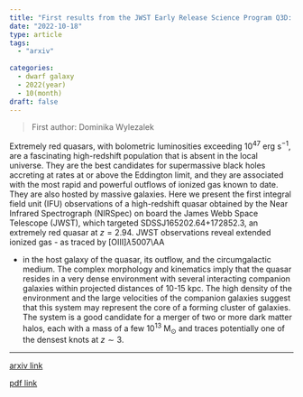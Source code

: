 ```yaml
---
title: "First results from the JWST Early Release Science Program Q3D: Turbulent times in the life of a z ~ 3 extremely red quasar revealed by NIRSpec IFU"
date: "2022-10-18"
type: article
tags:
  - "arxiv"
  
categories:
  - dwarf galaxy
  - 2022(year)
  - 10(month)
draft: false
---
```

> First author: Dominika Wylezalek

 Extremely red quasars, with bolometric luminosities exceeding $10^{47}$ erg
s$^{-1}$, are a fascinating high-redshift population that is absent in the
local universe. They are the best candidates for supermassive black holes
accreting at rates at or above the Eddington limit, and they are associated
with the most rapid and powerful outflows of ionized gas known to date. They
are also hosted by massive galaxies. Here we present the first integral field
unit (IFU) observations of a high-redshift quasar obtained by the Near Infrared
Spectrograph (NIRSpec) on board the James Webb Space Telescope (JWST), which
targeted SDSSJ165202.64+172852.3, an extremely red quasar at $z=2.94$. JWST
observations reveal extended ionized gas - as traced by [OIII]$\lambda$5007\AA
- in the host galaxy of the quasar, its outflow, and the circumgalactic medium.
The complex morphology and kinematics imply that the quasar resides in a very
dense environment with several interacting companion galaxies within projected
distances of 10-15 kpc. The high density of the environment and the large
velocities of the companion galaxies suggest that this system may represent the
core of a forming cluster of galaxies. The system is a good candidate for a
merger of two or more dark matter halos, each with a mass of a few $10^{13}$
M$_\odot$ and traces potentially one of the densest knots at $z\sim3$.

---
[arxiv link](http://arxiv.org/abs/2210.10074v1)

[pdf link](http://arxiv.org/pdf/2210.10074v1)